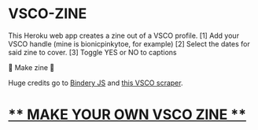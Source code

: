 # VSCO-ZINE

This Heroku web app creates a zine out of a VSCO profile. 
[1] Add your VSCO handle (mine is bionicpinkytoe, for example)
[2] Select the dates for said zine to cover.
[3] Toggle YES or NO to captions

🤖 Make zine 🤑

Huge credits go to [Bindery JS](https://evanbrooks.info/bindery) and [this VSCO scraper](https://github.com/mvabdi/vsco-scraper).

# [** MAKE YOUR OWN VSCO ZINE **](https://vsco-zine.herokuapp.com)